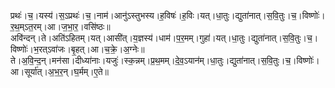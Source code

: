 

  
प्रथः॑।च॒।यस्य॑।स॒ऽप्रथः॑।च॒।नाम॑।आनु॑ऽस्तुभस्य।ह॒विषः॑।ह॒विः।यत्।धा॒तुः।द्युता॑नात्।स॒वि॒तुः।च॒।विष्णोः॑।र॒थ॒म्ऽत॒रम्।आ।ज॒भा॒र॒।वसि॑ष्ठः॥  
अवि॑न्दन्।ते।अति॑ऽहितम्।यत्।आसी॑त्।य॒ज्ञस्य॑।धाम॑।प॒र॒मम्।गुहा॑।यत्।धा॒तुः।द्युता॑नात्।स॒वि॒तुः।च॒।विष्णोः॑।भ॒रत्ऽवा॑जः।बृ॒हत्।आ।च॒क्रे॒।अ॒ग्नेः॥  
ते।अ॒वि॒न्द॒न्।मन॑सा।दीध्या॑नाः।यजुः॑।स्क॒न्नम्।प्र॒थ॒मम्।दे॒व॒ऽयान॑म्।धा॒तुः।द्युता॑नात्।स॒वि॒तुः।च॒।विष्णोः॑।आ।सूर्या॑त्।अ॒भ॒र॒न्।घ॒र्मम्।ए॒ते॥  
